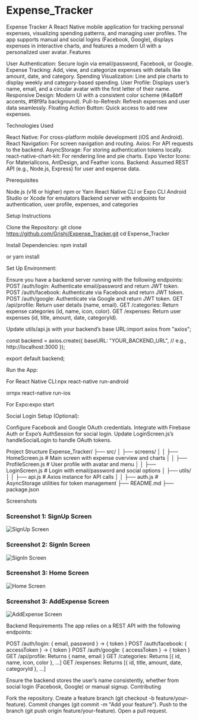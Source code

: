 ﻿# Expense_Tracker

Expense Tracker
A React Native mobile application for tracking personal expenses, visualizing spending patterns, and managing user profiles. The app supports manual and social logins (Facebook, Google), displays expenses in interactive charts, and features a modern UI with a personalized user avatar.
Features

User Authentication: Secure login via email/password, Facebook, or Google.
Expense Tracking: Add, view, and categorize expenses with details like amount, date, and category.
Spending Visualization: Line and pie charts to display weekly and category-based spending.
User Profile: Displays user’s name, email, and a circular avatar with the first letter of their name.
Responsive Design: Modern UI with a consistent color scheme (#4a6bff accents, #f8f9fa background).
Pull-to-Refresh: Refresh expenses and user data seamlessly.
Floating Action Button: Quick access to add new expenses.

Technologies Used

React Native: For cross-platform mobile development (iOS and Android).
React Navigation: For screen navigation and routing.
Axios: For API requests to the backend.
AsyncStorage: For storing authentication tokens locally.
react-native-chart-kit: For rendering line and pie charts.
Expo Vector Icons: For MaterialIcons, AntDesign, and Feather icons.
Backend: Assumed REST API (e.g., Node.js, Express) for user and expense data.

Prerequisites

Node.js (v16 or higher)
npm or Yarn
React Native CLI or Expo CLI
Android Studio or Xcode for emulators
Backend server with endpoints for authentication, user profile, expenses, and categories

Setup Instructions

Clone the Repository:
git clone https://github.com/Grishj/Expense_Tracker.git
cd Expense_Tracker

Install Dependencies:
npm install

or
yarn install

Set Up Environment:

Ensure you have a backend server running with the following endpoints:
POST /auth/login: Authenticate email/password and return JWT token.
POST /auth/facebook: Authenticate via Facebook and return JWT token.
POST /auth/google: Authenticate via Google and return JWT token.
GET /api/profile: Return user details (name, email).
GET /categories: Return expense categories (id, name, icon, color).
GET /expenses: Return user expenses (id, title, amount, date, categoryId).

Update utils/api.js with your backend’s base URL:import axios from "axios";

const backend = axios.create({
baseURL: "YOUR_BACKEND_URL", // e.g., http://localhost:3000
});

export default backend;

Run the App:

For React Native CLI:npx react-native run-android

ornpx react-native run-ios

For Expo:expo start

Social Login Setup (Optional):

Configure Facebook and Google OAuth credentials.
Integrate with Firebase Auth or Expo’s AuthSession for social login.
Update LoginScreen.js’s handleSocialLogin to handle OAuth tokens.

Project Structure
Expense_Tracker/
├── src/
│ ├── screens/
│ │ ├── HomeScreen.js # Main screen with expense overview and charts
│ │ ├── ProfileScreen.js # User profile with avatar and menu
│ │ ├── LoginScreen.js # Login with email/password and social options
│ ├── utils/
│ │ ├── api.js # Axios instance for API calls
│ │ ├── auth.js # AsyncStorage utilities for token management
├── README.md
├── package.json

Screenshots

### Screenshot 1: SignUp Screen

![SignUp Screen](frontend/assets/e1.jpg)

### Screenshot 2: SignIn Screen

![SignIn Screen](frontend/assets/e2.jpg)

### Screenshot 3: Home Screen

![Home Screen](frontend/assets/e3.jpg)

### Screenshot 3: AddExpense Screen

![AddExpense Screen](frontend/assets/e4.jpg)

Backend Requirements
The app relies on a REST API with the following endpoints:

POST /auth/login: { email, password } → { token }
POST /auth/facebook: { accessToken } → { token }
POST /auth/google: { accessToken } → { token }
GET /api/profile: Returns { name, email }
GET /categories: Returns [{ id, name, icon, color }, ...]
GET /expenses: Returns [{ id, title, amount, date, categoryId }, ...]

Ensure the backend stores the user’s name consistently, whether from social login (Facebook, Google) or manual signup.
Contributing

Fork the repository.
Create a feature branch (git checkout -b feature/your-feature).
Commit changes (git commit -m "Add your feature").
Push to the branch (git push origin feature/your-feature).
Open a pull request.
